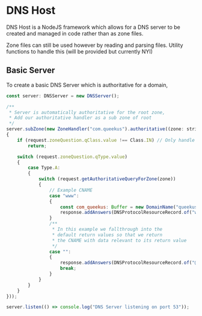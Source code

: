 # DNS Host

DNS Host is a NodeJS framework which allows for a DNS server to be created
and managed in code rather than as zone files.

Zone files can still be used however by reading and parsing files. Utility
functions to handle this (will be provided but currently NYI)

## Basic Server
To create a basic DNS Server which is authoritative for a domain,

```javascript
const server: DNSServer = new DNSServer();

/**
 * Server is automatically authoritative for the root zone,
 * Add our authoritative handler as a sub zone of root
 */
server.subZone(new ZoneHandler("com.queekus").authoritative((zone: string, request: DNSZoneRequest, response: DNSZoneResponse): void =>
{
    if (request.zoneQuestion.qClass.value !== Class.IN) // Only handle Internet Requests for now
        return;

    switch (request.zoneQuestion.qType.value)
    {
        case Type.A:
        {
            switch (request.getAuthoritativeQueryForZone(zone))
            {
                // Example CNAME
                case "www":
                {
                    const com_queekus: Buffer = new DomainName("queekus.com.").encode();
                    response.addAnswers(DNSProtocolResourceRecord.of("www.@", new UInt16(Type.CNAME), new UInt16(Class.IN), new UInt16(60 * 5), new UInt16(com_queekus.length), com_queekus));
                }
                /**
                 * In this example we fallthrough into the
                 * default return values so that we return
                 * the CNAME with data relevant to its return value
                 */
                case "":
                {
                    response.addAnswers(DNSProtocolResourceRecord.of("@", new UInt16(Type.A), new UInt16(Class.IN), new UInt16(60 * 5), new UInt16(4), Parser.encode(IPv4, "192.168.0.10")));
                    break;
                }
            }
        }
    }
}));

server.listen(() => console.log("DNS Server listening on port 53"));
```